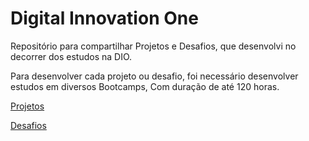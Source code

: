 # Digital Innovation One

 Repositório para compartilhar Projetos e Desafios, que desenvolvi no decorrer dos estudos na DIO.
 
 Para desenvolver cada projeto ou desafio, foi necessário desenvolver estudos em diversos Bootcamps,
 Com duração de até 120 horas.

[Projetos](https://github.com/PFLOA/Digital-Innovation-One/tree/main/Projetos)

[Desafios](https://github.com/PFLOA/Digital-Innovation-One/tree/main/Desafios)

